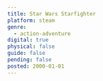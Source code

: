 ```yaml
---
title: Star Wars Starfighter
platform: steam
genre:
  - action-adventure
digital: true
physical: false
guide: false
pending: false
posted: 2000-01-01
---
```

